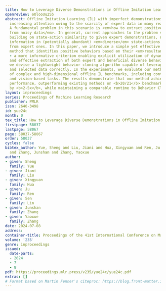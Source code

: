 ```yaml
---
title: How to Leverage Diverse Demonstrations in Offline Imitation Learning
openreview: oOlooUu2Sb
abstract: Offline Imitation Learning (IL) with imperfect demonstrations has garnered
  increasing attention owing to the scarcity of expert data in many real-world domains.
  A fundamental problem in this scenario is <em>how to extract positive behaviors
  from noisy data</em>. In general, current approaches to the problem select data
  building on state-action similarity to given expert demonstrations, neglecting precious
  information in (potentially abundant) <em>diverse</em> state-actions that deviate
  from expert ones. In this paper, we introduce a simple yet effective data selection
  method that identifies positive behaviors based on their <em>resultant states</em>
  - a more informative criterion enabling explicit utilization of dynamics information
  and effective extraction of both expert and beneficial diverse behaviors. Further,
  we devise a lightweight behavior cloning algorithm capable of leveraging the expert
  and selected data correctly. In the experiments, we evaluate our method on a suite
  of complex and high-dimensional offline IL benchmarks, including continuous-control
  and vision-based tasks. The results demonstrate that our method achieves state-of-the-art
  performance, outperforming existing methods on <b>20/21</b> benchmarks, typically
  by <b>2-5x</b>, while maintaining a comparable runtime to Behavior Cloning (BC).
layout: inproceedings
series: Proceedings of Machine Learning Research
publisher: PMLR
issn: 2640-3498
id: yue24c
month: 0
tex_title: How to Leverage Diverse Demonstrations in Offline Imitation Learning
firstpage: 58037
lastpage: 58067
page: 58037-58067
order: 58037
cycles: false
bibtex_author: Yue, Sheng and Liu, Jiani and Hua, Xingyuan and Ren, Ju and Lin, Sen
  and Zhang, Junshan and Zhang, Yaoxue
author:
- given: Sheng
  family: Yue
- given: Jiani
  family: Liu
- given: Xingyuan
  family: Hua
- given: Ju
  family: Ren
- given: Sen
  family: Lin
- given: Junshan
  family: Zhang
- given: Yaoxue
  family: Zhang
date: 2024-07-08
address:
container-title: Proceedings of the 41st International Conference on Machine Learning
volume: '235'
genre: inproceedings
issued:
  date-parts:
  - 2024
  - 7
  - 8
pdf: https://proceedings.mlr.press/v235/yue24c/yue24c.pdf
extras: []
# Format based on Martin Fenner's citeproc: https://blog.front-matter.io/posts/citeproc-yaml-for-bibliographies/
---
```

